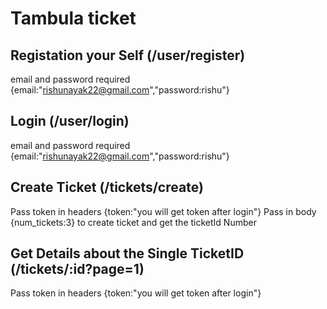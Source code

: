 # Tambula ticket 

## Registation your Self  (/user/register)   
email and password required  {email:"rishunayak22@gmail.com","password:rishu"}

## Login (/user/login)
email and password required  {email:"rishunayak22@gmail.com","password:rishu"}


## Create Ticket  (/tickets/create) 
Pass token in headers {token:"you will get token after login"}
Pass in body {num_tickets:3} to create ticket and get the ticketId Number
 
## Get Details about the Single TicketID  (/tickets/:id?page=1)
Pass token in headers {token:"you will get token after login"}
